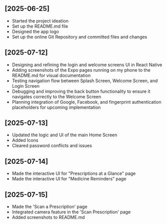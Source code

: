 ## [2025-06-25]
- Started the project ideation
- Set up the README.md file 
- Designed the app logo
- Set up the online Git Repository and committed files and changes

## [2025-07-12]
- Designing and refining the login and welcome screens UI in React Native
- Adding screenshots of the Expo pages running on my phone to the README.md for visual documentation
- Testing navigation flow between Splash Screen, Welcome Screen, and Login Screen
- Debugging and improving the back button functionality to ensure it navigates correctly to the Welcome Screen
- Planning integration of Google, Facebook, and fingerprint authentication placeholders for upcoming implementation


## [2025-07-13]
- Updated the logic and UI of the main Home Screen
- Added Icons
- Cleared password conflicts and issues

## [2025-07-14]
- Made the interactive UI for "Prescriptions at a Glance" page
- Made the interactive UI for "Medicine Reminders" page

## [2025-07-15]
- Made the 'Scan a Prescription' page
- Integrated camera feature in the 'Scan Prescription' page
- Added screenshots to README.md